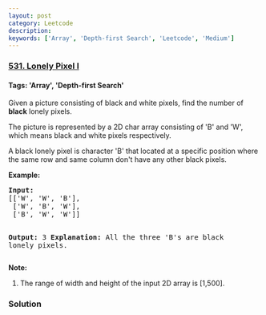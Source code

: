 ```yaml
---
layout: post
category: Leetcode
description: 
keywords: ['Array', 'Depth-first Search', 'Leetcode', 'Medium']
---
```

### [531. Lonely Pixel I](https://leetcode.com/problems/lonely-pixel-i)

#### Tags: 'Array', 'Depth-first Search'

<div class="content__u3I1 question-content__JfgR"><div><p>Given a picture consisting of black and white pixels, find the number of <b>black</b> lonely pixels.</p>
<p>The picture is represented by a 2D char array consisting of 'B' and 'W', which means black and white pixels respectively. </p>
<p>A black lonely pixel is character 'B' that located at a specific position where the same row and same column don't have any other black pixels.</p>
<p><b>Example:</b><br/>
</p><pre><b>Input:</b> 
[['W', 'W', 'B'],
 ['W', 'B', 'W'],
 ['B', 'W', 'W']]

<b>Output:</b> 3
<b>Explanation:</b> All the three 'B's are black lonely pixels.
</pre>
<p></p>
<p><b>Note:</b><br/>
</p><ol>
<li>The range of width and height of the input 2D array is [1,500].</li>
</ol>
<p></p></div></div>

### Solution

